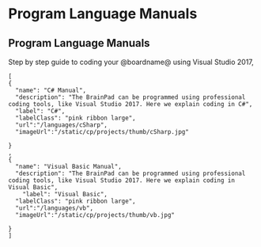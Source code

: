 # Program Language Manuals

## Program Language Manuals

Step by step guide to coding your @boardname@ using Visual Studio 2017,


```codecard
[
{
  "name": "C# Manual",
  "description": "The BrainPad can be programmed using professional coding tools, like Visual Studio 2017. Here we explain coding in C#",
  "label": "C#",
  "labelClass": "pink ribbon large",
  "url":"/languages/cSharp",
  "imageUrl":"/static/cp/projects/thumb/cSharp.jpg"
  
}
,
{
  "name": "Visual Basic Manual",
  "description": "The BrainPad can be programmed using professional coding tools, like Visual Studio 2017. Here we explain coding in Visual Basic",
    "label": "Visual Basic",
  "labelClass": "pink ribbon large",
  "url":"/languages/vb",
  "imageUrl":"/static/cp/projects/thumb/vb.jpg"
  
}
]
```
